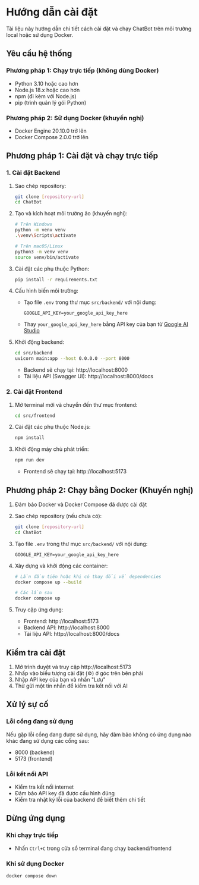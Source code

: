 # Hướng dẫn cài đặt

Tài liệu này hướng dẫn chi tiết cách cài đặt và chạy ChatBot trên môi trường local hoặc sử dụng Docker.

## Yêu cầu hệ thống

### Phương pháp 1: Chạy trực tiếp (không dùng Docker)
- Python 3.10 hoặc cao hơn
- Node.js 18.x hoặc cao hơn
- npm (đi kèm với Node.js)
- pip (trình quản lý gói Python)

### Phương pháp 2: Sử dụng Docker (khuyến nghị)
- Docker Engine 20.10.0 trở lên
- Docker Compose 2.0.0 trở lên

## Phương pháp 1: Cài đặt và chạy trực tiếp

### 1. Cài đặt Backend

1. Sao chép repository:
   ```bash
   git clone [repository-url]
   cd ChatBot
   ```

2. Tạo và kích hoạt môi trường ảo (khuyến nghị):
   ```bash
   # Trên Windows
   python -m venv venv
   .\venv\Scripts\activate
   
   # Trên macOS/Linux
   python3 -m venv venv
   source venv/bin/activate
   ```

3. Cài đặt các phụ thuộc Python:
   ```bash
   pip install -r requirements.txt
   ```

4. Cấu hình biến môi trường:
   - Tạo file `.env` trong thư mục `src/backend/` với nội dung:
     ```
     GOOGLE_API_KEY=your_google_api_key_here
     ```
   - Thay `your_google_api_key_here` bằng API key của bạn từ [Google AI Studio](https://makersuite.google.com/app/apikey)


5. Khởi động backend:
   ```bash
   cd src/backend
   uvicorn main:app --host 0.0.0.0 --port 8000
   ```
   - Backend sẽ chạy tại: http://localhost:8000
   - Tài liệu API (Swagger UI): http://localhost:8000/docs

### 2. Cài đặt Frontend

1. Mở terminal mới và chuyển đến thư mục frontend:
   ```bash
   cd src/frontend
   ```

2. Cài đặt các phụ thuộc Node.js:
   ```bash
   npm install
   ```

3. Khởi động máy chủ phát triển:
   ```bash
   npm run dev
   ```
   - Frontend sẽ chạy tại: http://localhost:5173

## Phương pháp 2: Chạy bằng Docker (Khuyến nghị)

1. Đảm bảo Docker và Docker Compose đã được cài đặt

2. Sao chép repository (nếu chưa có):
   ```bash
   git clone [repository-url]
   cd ChatBot
   ```

3. Tạo file `.env` trong thư mục `src/backend/` với nội dung:
   ```
   GOOGLE_API_KEY=your_google_api_key_here
   ```

4. Xây dựng và khởi động các container:
   ```bash
   # Lần đầu tiên hoặc khi có thay đổi về dependencies
   docker compose up --build
   
   # Các lần sau
   docker compose up
   ```

5. Truy cập ứng dụng:
   - Frontend: http://localhost:5173
   - Backend API: http://localhost:8000
   - Tài liệu API: http://localhost:8000/docs

## Kiểm tra cài đặt

1. Mở trình duyệt và truy cập http://localhost:5173
2. Nhấp vào biểu tượng cài đặt (⚙️) ở góc trên bên phải
3. Nhập API key của bạn và nhấn "Lưu"
4. Thử gửi một tin nhắn để kiểm tra kết nối với AI

## Xử lý sự cố

### Lỗi cổng đang sử dụng
Nếu gặp lỗi cổng đang được sử dụng, hãy đảm bảo không có ứng dụng nào khác đang sử dụng các cổng sau:
- 8000 (backend)
- 5173 (frontend)

### Lỗi kết nối API
- Kiểm tra kết nối internet
- Đảm bảo API key đã được cấu hình đúng
- Kiểm tra nhật ký lỗi của backend để biết thêm chi tiết

## Dừng ứng dụng

### Khi chạy trực tiếp
- Nhấn `Ctrl+C` trong cửa sổ terminal đang chạy backend/frontend

### Khi sử dụng Docker
```bash
docker compose down
```
